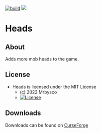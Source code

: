 [![build](https://github.com/Mrbysco/Heads/actions/workflows/build.yml/badge.svg)](https://github.com/Mrbysco/Heads/actions/workflows/build.yml) [![](http://cf.way2muchnoise.eu/versions/574942.svg)](https://www.curseforge.com/minecraft/mc-mods/heads)

# Heads #

## About ##
Adds more mob heads to the game.

## License ##
* Heads is licensed under the MIT License
  - (c) 2022 Mrbysco
  - [![License](https://img.shields.io/badge/License-MIT-red.svg?style=flat)](http://opensource.org/licenses/MIT)

## Downloads ##
Downloads can be found on [CurseForge](https://www.curseforge.com/minecraft/mc-mods/heads)
